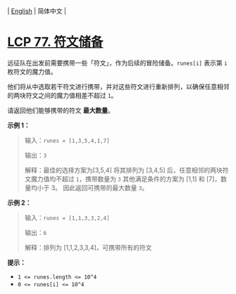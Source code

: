 | [English](README_EN.md) | 简体中文 |

# [LCP 77. 符文储备](https://leetcode.cn/problems/W2ZX4X)
远征队在出发前需要携带一些「符文」，作为后续的冒险储备。`runes[i]` 表示第 `i` 枚符文的魔力值。

他们将从中选取若干符文进行携带，并对这些符文进行重新排列，以确保任意相邻的两块符文之间的魔力值相差不超过 `1`。

请返回他们能够携带的符文 **最大数量**。

**示例 1：**
>输入：`runes = [1,3,5,4,1,7]`
>
>输出：`3`
>
>解释：最佳的选择方案为[3,5,4]
>将其排列为 [3,4,5] 后，任意相邻的两块符文魔力值均不超过 `1`，携带数量为 `3`
>其他满足条件的方案为 [1,1] 和 [7]，数量均小于 3。
>因此返回可携带的最大数量 `3`。

**示例 2：**
>输入：`runes = [1,1,3,3,2,4]`
>
>输出：`6`
>
>解释：排列为 [1,1,2,3,3,4]，可携带所有的符文

**提示：**
- `1 <= runes.length <= 10^4`
- `0 <= runes[i] <= 10^4`
